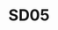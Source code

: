 ---
title: SD05
dimension: solution
tags:
- commodity
- services
- reuse
- standardisation
- marketplace
- procurement
- benchmarking
- interoperability
- commoditisation
- procurement-strategy
nav_order: 2.35
deprecated: false
description: Reuse
requirement: Solutions **SHOULD** focus on commodity products and services where possible/sensible.
more_info: |
  Intent:
    Maximise value delivery speed and resilience by using commodity & managed
    services; avoid bespoke build where reliable, cost-effective alternatives exist.

  Evaluation criteria for reuse vs build:
    - Core differentiator? (If no, prefer commodity)
    - Operational maturity & SLA vs required service levels
    - Integration friction & extensibility
    - Cost transparency (scaling / exit)
    - Compliance & data residency support

  Adoption steps:
    1. Survey existing platform capabilities & service catalogue
    2. Perform gap analysis vs use case requirements
    3. Document constraints / trade-offs (latency, config limits)
    4. Decide: adopt, extend, or justify build
    5. Track revisit trigger (scale, feature threshold, cost curve)

  Pitfalls:
    - Forcing fit—excessive custom glue around ill-suited commodity tool
    - Hidden lock-in costs ignored until migration horizon
    - Building undifferentiated plumbing (queues, auth) from scratch
examples:
- title: Capability Gap Analysis Table
  content: 'Columns: Requirement, Managed Service Support?, Mitigation, Decision.

    '
- title: Managed vs Build Cost Comparison
  content: 'TCO projection showing commodity service cheaper over 36 months.

    '
- title: Revisit Trigger Log
  content: 'Event thresholds (e.g. sustained TPS) prompting reassessment.

    '
technology:
- title: Cloud Managed Messaging / DB / Cache Services
  content: 'Offloads operational overhead for foundational capabilities.

    '
- title: Internal Platform Catalogue
  content: 'Curated inventory of reusable services & SLAs.

    '
- title: Cost Modelling Tool
  content: 'Projects scaling cost & break-even points.

    '
further_reading:
- title: Team Topologies (Platform as Product)
  content: Rationale for internal platform reuse.
  url: https://teamtopologies.com/
- title: Wardley Mapping
  content: Commodity evolution & strategic positioning.
  url: https://wardleypedia.org/
assessment_guidance: |
  Assessment focus:
    Validate reuse analysis rigor: ensure commodity service adoption decisions balance fit vs build justification and include revisit triggers.

  Steps:
    1. Review capability gap analysis: each unmet requirement should show mitigation or rationale for custom build.
    2. Inspect cost comparison (managed vs build): confirm inclusion of run, support, scaling, compliance, and exit cost.
    3. Verify at least one revisit trigger (e.g. sustained TPS, feature backlog growth) documented for chosen commodity service.
    4. Sample one adopted managed service: check SLAs match NFR targets & incident history assessed.
    5. Look for lock-in mitigation notes (data export, abstraction) where using higher-risk proprietary services.

  Evidence:
    - Gap analysis table extract
    - TCO / cost model highlight
    - Revisit trigger entry
    - SLA vs NFR comparison

  Red flags:
    - Build choice with no quantifiable differentiation benefit
    - Commodity adoption with hidden manual operational tasks reintroduced
    - Revisit triggers absent or expired

  Maturity signals:
    - Automated portfolio view of managed vs custom components
    - Revisit trigger outcomes logged & acted upon
    - Reuse percentage trend improving over releases

  Quick improvements:
    - Add lock-in risk scoring field to evaluation template
    - Automate cost model validation with actual spend ingestion
    - Schedule quarterly managed service fitness review
assessment_examples:
  '0':
  - example: Decisions default to custom build without documented commodity evaluation.
  - example: No visibility of existing platform/catalogue capabilities.
  '1':
  - example: Basic commodity vs build notes; cost comparison excludes operations &
      exit costs.
  - example: Revisit triggers omitted or vague (“monitor scale”).
  '2':
  - example: Structured gap analysis and TCO draft created; SLAs partially compared
      to NFRs.
  - example: One revisit trigger defined but not monitored.
  '3':
  - example: Comprehensive evaluation (fit, cost, lock-in) supports adoption; triggers
      tracked in dashboard.
  - example: Managed service incident history reviewed pre-adoption.
  '4':
  - example: Portfolio report shows % managed vs custom trending positively; expired
      triggers auto-create reassessment tasks.
  - example: Cost model reconciled monthly with actual spend; anomalies flagged.
  '5':
  - example: Automated discovery suggests candidate managed replacements for bespoke
      components with ROI projection.
  - example: Continuous lock-in & cost efficiency scoring informs roadmap decisions.
---
